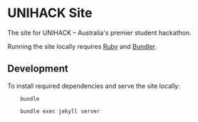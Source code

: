 # UNIHACK Site

The site for UNIHACK – Australia's premier student hackathon.

Running the site locally requires [Ruby](https://www.ruby-lang.org) and [Bundler](http://bundler.io/).

## Development

To install required dependencies and serve the site locally:

        bundle

        bundle exec jekyll server
